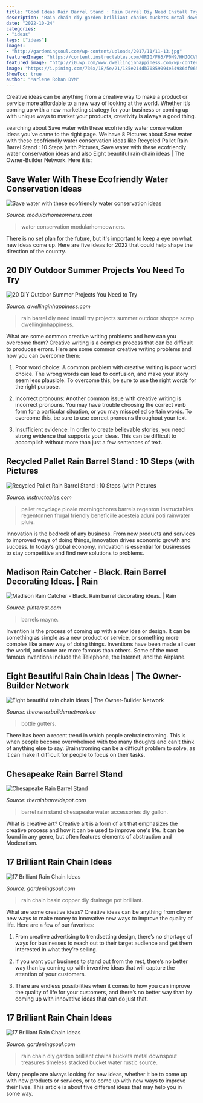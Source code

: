 ```yaml
---
title: "Good Ideas Rain Barrel Stand : Rain Barrel Diy Need Install Try Projects Summer Outdoor Shoppe Scrap Dwellinginhappiness"
description: "Rain chain diy garden brilliant chains buckets metal downspout treasures timeless stacked bucket water rustic source"
date: "2022-10-24"
categories:
- "ideas"
tags: ["ideas"]
images:
- "http://gardeningsoul.com/wp-content/uploads/2017/11/11-13.jpg"
featuredImage: "https://content.instructables.com/ORIG/F65/P0H9/HHJOCV6I/F65P0H9HHJOCV6I.jpg?auto=webp&amp;frame=1&amp;width=2100"
featured_image: "http://i0.wp.com/www.dwellinginhappiness.com/wp-content/uploads/2015/06/diy-rain-barrel.jpg"
image: "https://i.pinimg.com/736x/18/5e/21/185e214db70859094e54986df0655923.jpg"
ShowToc: true
author: "Marlene Rohan DVM"
---
```



Creative ideas can be anything from a creative way to make a product or service more affordable to a new way of looking at the world. Whether it’s coming up with a new marketing strategy for your business or coming up with unique ways to market your products, creativity is always a good thing.

	

		
searching about Save water with these ecofriendly water conservation ideas you've came to the right page. We have 8 Pictures about Save water with these ecofriendly water conservation ideas like Recycled Pallet Rain Barrel Stand : 10 Steps (with Pictures, Save water with these ecofriendly water conservation ideas and also Eight beautiful rain chain ideas | The Owner-Builder Network. Here it is:
		
    
## Save Water With These Ecofriendly Water Conservation Ideas

<img loading=lazy src="https://modularhomeowners.com/wp-content/uploads/2013/04/waterconservation.jpg" onerror="this.onerror=null;this.src='https://tse4.mm.bing.net/th?id=OIP.QnLgYwt-jBK0soniSp6IyQHaJ4&amp;pid=15.1';" alt="Save water with these ecofriendly water conservation ideas">

_Source: modularhomeowners.com_

>water conservation modularhomeowners. 

	

There is no set plan for the future, but it's important to keep a eye on what new ideas come up. Here are five ideas for 2022 that could help shape the direction of the country.

    
## 20 DIY Outdoor Summer Projects You Need To Try

<img loading=lazy src="http://i0.wp.com/www.dwellinginhappiness.com/wp-content/uploads/2015/06/diy-rain-barrel.jpg" onerror="this.onerror=null;this.src='https://tse1.mm.bing.net/th?id=OIP.78WOwqnsP8IVUwpEjZU1zAHaLJ&amp;pid=15.1';" alt="20 DIY Outdoor Summer Projects You Need to Try">

_Source: dwellinginhappiness.com_

>rain barrel diy need install try projects summer outdoor shoppe scrap dwellinginhappiness. 

	

What are some common creative writing problems and how can you overcome them?
Creative writing is a complex process that can be difficult to produces errors. Here are some common creative writing problems and how you can overcome them:
1. Poor word choice: A common problem with creative writing is poor word choice. The wrong words can lead to confusion, and make your story seem less plausible. To overcome this, be sure to use the right words for the right purpose.

2. Incorrect pronouns: Another common issue with creative writing is incorrect pronouns. You may have trouble choosing the correct verb form for a particular situation, or you may misspelled certain words. To overcome this, be sure to use correct pronouns throughout your text.

3. Insufficient evidence: In order to create believable stories, you need strong evidence that supports your ideas. This can be difficult to accomplish without more than just a few sentences of text.

    
## Recycled Pallet Rain Barrel Stand : 10 Steps (with Pictures

<img loading=lazy src="https://content.instructables.com/ORIG/F65/P0H9/HHJOCV6I/F65P0H9HHJOCV6I.jpg?auto=webp&amp;frame=1&amp;width=2100" onerror="this.onerror=null;this.src='https://tse1.mm.bing.net/th?id=OIP.5w0AmCTs6ko1fjkC03AX7QHaFj&amp;pid=15.1';" alt="Recycled Pallet Rain Barrel Stand : 10 Steps (with Pictures">

_Source: instructables.com_

>pallet recyclage ploaie morningchores barrels regenton instructables regentonnen frugal friendly beneficiile acesteia aduni poti rainwater pluie. 

	

Innovation is the bedrock of any business. From new products and services to improved ways of doing things, innovation drives economic growth and success. In today’s global economy, innovation is essential for businesses to stay competitive and find new solutions to problems.

    
## Madison Rain Catcher - Black. Rain Barrel Decorating Ideas. | Rain

<img loading=lazy src="https://i.pinimg.com/736x/18/5e/21/185e214db70859094e54986df0655923.jpg" onerror="this.onerror=null;this.src='https://tse3.mm.bing.net/th?id=OIP.bmi8uEQsSGPGOSypPZr3wQHaHa&amp;pid=15.1';" alt="Madison Rain Catcher - Black. Rain barrel decorating ideas. | Rain">

_Source: pinterest.com_

>barrels mayne. 

	

Invention is the process of coming up with a new idea or design. It can be something as simple as a new product or service, or something more complex like a new way of doing things. Inventions have been made all over the world, and some are more famous than others. Some of the most famous inventions include the Telephone, the Internet, and the Airplane.

    
## Eight Beautiful Rain Chain Ideas | The Owner-Builder Network

<img loading=lazy src="https://theownerbuildernetwork.co/wp-content/uploads/2015/06/Rain-Chain-Ideas-18.jpg" onerror="this.onerror=null;this.src='https://tse3.mm.bing.net/th?id=OIP.WAvlPKZ2ax80rzG7nK3NZAHaL2&amp;pid=15.1';" alt="Eight beautiful rain chain ideas | The Owner-Builder Network">

_Source: theownerbuildernetwork.co_

>bottle gutters. 

	

There has been a recent trend in which people arebrainstroming. This is when people become overwhelmed with too many thoughts and can't think of anything else to say. Brainstroming can be a difficult problem to solve, as it can make it difficult for people to focus on their tasks.

    
## Chesapeake Rain Barrel Stand

<img loading=lazy src="https://cdn2.bigcommerce.com/server4600/230f6/products/118/images/250/45-gallon-on-ccod__24888.1374538923.1280.1280.jpg?c=2" onerror="this.onerror=null;this.src='https://tse4.mm.bing.net/th?id=OIP.AhpT9T7Wmp-qSoeVQTkUEQHaLG&amp;pid=15.1';" alt="Chesapeake Rain Barrel Stand">

_Source: therainbarreldepot.com_

>barrel rain stand chesapeake water accessories diy gallon. 

	

What is creative art?
Creative art is a form of art that emphasizes the creative process and how it can be used to improve one's life. It can be found in any genre, but often features elements of abstraction and Moderatism.

    
## 17 Brilliant Rain Chain Ideas

<img loading=lazy src="http://gardeningsoul.com/wp-content/uploads/2017/11/14-11.jpg" onerror="this.onerror=null;this.src='https://tse2.mm.bing.net/th?id=OIP.wgamWfj9IO0xVhC61QimsAHaHf&amp;pid=15.1';" alt="17 Brilliant Rain Chain Ideas">

_Source: gardeningsoul.com_

>rain chain basin copper diy drainage pot brilliant. 

	

What are some creative ideas?
Creative ideas can be anything from clever new ways to make money to innovative new ways to improve the quality of life. Here are a few of our favorites: 
1) From creative advertising to trendsetting design, there’s no shortage of ways for businesses to reach out to their target audience and get them interested in what they’re selling.

2) If you want your business to stand out from the rest, there’s no better way than by coming up with inventive ideas that will capture the attention of your customers.

3) There are endless possibilities when it comes to how you can improve the quality of life for your customers, and there’s no better way than by coming up with innovative ideas that can do just that.

    
## 17 Brilliant Rain Chain Ideas

<img loading=lazy src="http://gardeningsoul.com/wp-content/uploads/2017/11/11-13.jpg" onerror="this.onerror=null;this.src='https://tse1.mm.bing.net/th?id=OIP.0J3OVJWfjM3mdqBU03pYxQHaLX&amp;pid=15.1';" alt="17 Brilliant Rain Chain Ideas">

_Source: gardeningsoul.com_

>rain chain diy garden brilliant chains buckets metal downspout treasures timeless stacked bucket water rustic source. 

	

Many people are always looking for new ideas, whether it be to come up with new products or services, or to come up with new ways to improve their lives. This article is about five different ideas that may help you in some way.


